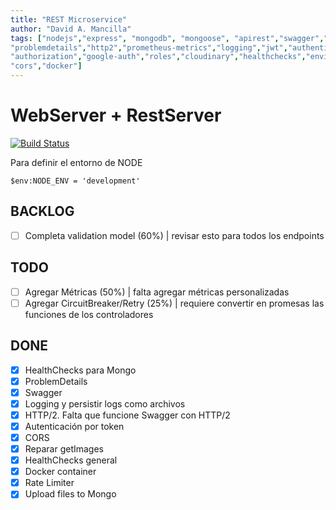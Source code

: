 ```yaml
---
title: "REST Microservice"
author: "David A. Mancilla"
tags: ["nodejs","express", "mongodb", "mongoose", "apirest","swagger","openapi",
"problemdetails","http2","prometheus-metrics","logging","jwt","authentication",
"authorization","google-auth","roles","cloudinary","healthchecks","environments",
"cors","docker"]
---
```


# WebServer + RestServer #

[![Build Status](https://dev.azure.com/dmancilla/Node.js%20API%20REST/_apis/build/status/dmancilla85.node-rest-server?branchName=master)](https://dev.azure.com/dmancilla/Node.js%20API%20REST/_build/latest?definitionId=5&branchName=master)

Para definir el entorno de NODE
```
$env:NODE_ENV = 'development'
```

## BACKLOG
- [ ] Completa validation model (60%) | revisar esto para todos los endpoints

## TODO
- [ ] Agregar Métricas (50%) | falta agregar métricas personalizadas
- [ ] Agregar CircuitBreaker/Retry (25%) | requiere convertir en promesas las funciones de los controladores

## DONE
- [x] HealthChecks para Mongo
- [x] ProblemDetails
- [x] Swagger
- [x] Logging y persistir logs como archivos
- [x] HTTP/2. Falta que funcione Swagger con HTTP/2
- [x] Autenticación por token
- [x] CORS
- [x] Reparar getImages
- [x] HealthChecks general
- [x] Docker container
- [x] Rate Limiter
- [x] Upload files to Mongo
